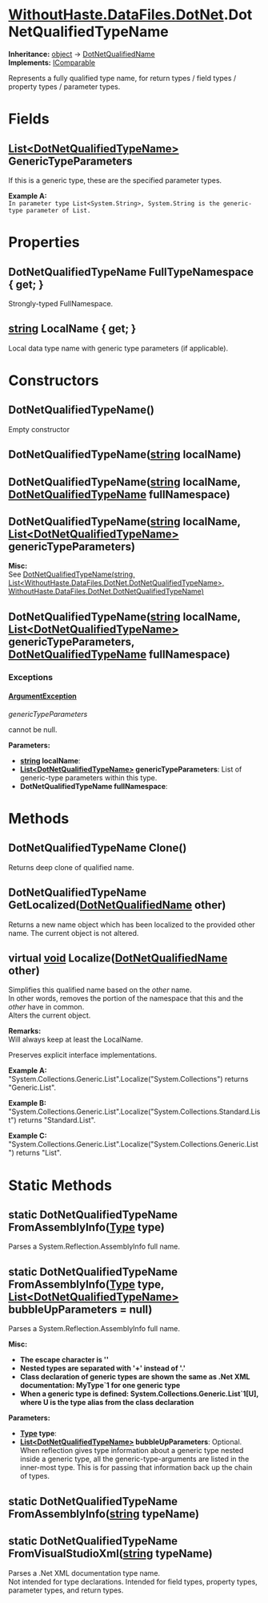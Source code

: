 # [WithoutHaste.DataFiles.DotNet](TableOfContents.WithoutHaste.DataFiles.DotNet.md).DotNetQualifiedTypeName

**Inheritance:** [object](https://docs.microsoft.com/en-us/dotnet/api/system.object) → [DotNetQualifiedName](WithoutHaste.DataFiles.DotNet.DotNetQualifiedName.md)  
**Implements:** [IComparable](https://docs.microsoft.com/en-us/dotnet/api/system.icomparable)  

Represents a fully qualified type name, for return types / field types / property types / parameter types.  

# Fields

## [List&lt;DotNetQualifiedTypeName&gt;](https://docs.microsoft.com/en-us/dotnet/api/system.collections.generic.list-1) GenericTypeParameters

If this is a generic type, these are the specified parameter types.  

**Example A:**  
`In parameter type List<System.String>, System.String is the generic-type parameter of List.`  

# Properties

## DotNetQualifiedTypeName FullTypeNamespace { get; }

Strongly-typed FullNamespace.  

## [string](https://docs.microsoft.com/en-us/dotnet/api/system.string) LocalName { get; }

Local data type name with generic type parameters (if applicable).  

# Constructors

## DotNetQualifiedTypeName()

Empty constructor  

## DotNetQualifiedTypeName([string](https://docs.microsoft.com/en-us/dotnet/api/system.string) localName)

## DotNetQualifiedTypeName([string](https://docs.microsoft.com/en-us/dotnet/api/system.string) localName, [DotNetQualifiedTypeName](WithoutHaste.DataFiles.DotNet.DotNetQualifiedTypeName.md) fullNamespace)

## DotNetQualifiedTypeName([string](https://docs.microsoft.com/en-us/dotnet/api/system.string) localName, [List&lt;DotNetQualifiedTypeName&gt;](https://docs.microsoft.com/en-us/dotnet/api/system.collections.generic.list-1) genericTypeParameters)

**Misc:**  
See [DotNetQualifiedTypeName(string, List&lt;WithoutHaste.DataFiles.DotNet.DotNetQualifiedTypeName&gt;, WithoutHaste.DataFiles.DotNet.DotNetQualifiedTypeName)](WithoutHaste.DataFiles.DotNet.DotNetQualifiedTypeName.md)  

## DotNetQualifiedTypeName([string](https://docs.microsoft.com/en-us/dotnet/api/system.string) localName, [List&lt;DotNetQualifiedTypeName&gt;](https://docs.microsoft.com/en-us/dotnet/api/system.collections.generic.list-1) genericTypeParameters, [DotNetQualifiedTypeName](WithoutHaste.DataFiles.DotNet.DotNetQualifiedTypeName.md) fullNamespace)

### Exceptions

#### [ArgumentException](https://docs.microsoft.com/en-us/dotnet/api/system.argumentexception)

_genericTypeParameters_  

 cannot be null.  

**Parameters:**  
* **[string](https://docs.microsoft.com/en-us/dotnet/api/system.string) localName**:   
* **[List&lt;DotNetQualifiedTypeName&gt;](https://docs.microsoft.com/en-us/dotnet/api/system.collections.generic.list-1) genericTypeParameters**: List of generic-type parameters within this type.  
* **DotNetQualifiedTypeName fullNamespace**:   

# Methods

## DotNetQualifiedTypeName Clone()

Returns deep clone of qualified name.  

## DotNetQualifiedTypeName GetLocalized([DotNetQualifiedName](WithoutHaste.DataFiles.DotNet.DotNetQualifiedName.md) other)

Returns a new name object which has been localized to the provided other name. The current object is not altered.  

## virtual [void](https://docs.microsoft.com/en-us/dotnet/api/system.void) Localize([DotNetQualifiedName](WithoutHaste.DataFiles.DotNet.DotNetQualifiedName.md) other)

Simplifies this qualified name based on the _other_ name.  
In other words, removes the portion of the namespace that this and the _other_ have in common.  
Alters the current object.  

**Remarks:**  
Will always keep at least the LocalName.  

Preserves explicit interface implementations.  

**Example A:**  
"System.Collections.Generic.List".Localize("System.Collections") returns "Generic.List".  

**Example B:**  
"System.Collections.Generic.List".Localize("System.Collections.Standard.List") returns "Standard.List".  

**Example C:**  
"System.Collections.Generic.List".Localize("System.Collections.Generic.List") returns "List".  

# Static Methods

## static DotNetQualifiedTypeName FromAssemblyInfo([Type](https://docs.microsoft.com/en-us/dotnet/api/system.type) type)

Parses a System.Reflection.AssemblyInfo full name.  

## static DotNetQualifiedTypeName FromAssemblyInfo([Type](https://docs.microsoft.com/en-us/dotnet/api/system.type) type, [List&lt;DotNetQualifiedTypeName&gt;](https://docs.microsoft.com/en-us/dotnet/api/system.collections.generic.list-1) bubbleUpParameters = null)

Parses a System.Reflection.AssemblyInfo full name.  

**Misc:**  
* **The escape character is '\'**  
* **Nested types are separated with '+' instead of '.'**  
* **Class declaration of generic types are shown the same as .Net XML documentation: MyType`1 for one generic type**  
* **When a generic type is defined: System.Collections.Generic.List`1[U], where U is the type alias from the class declaration**  

**Parameters:**  
* **[Type](https://docs.microsoft.com/en-us/dotnet/api/system.type) type**:   
* **[List&lt;DotNetQualifiedTypeName&gt;](https://docs.microsoft.com/en-us/dotnet/api/system.collections.generic.list-1) bubbleUpParameters**: Optional. When reflection gives type information about a generic type nested inside a generic type, all the generic-type-arguments are listed in the inner-most type. This is for passing that information back up the chain of types.  

## static DotNetQualifiedTypeName FromAssemblyInfo([string](https://docs.microsoft.com/en-us/dotnet/api/system.string) typeName)

## static DotNetQualifiedTypeName FromVisualStudioXml([string](https://docs.microsoft.com/en-us/dotnet/api/system.string) typeName)

Parses a .Net XML documentation type name.  
Not intended for type declarations. Intended for field types, property types, parameter types, and return types.  

